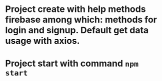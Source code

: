 # Project create with help methods firebase among which: methods for login and signup. Default get data usage with axios.
# Project start with command `npm start`